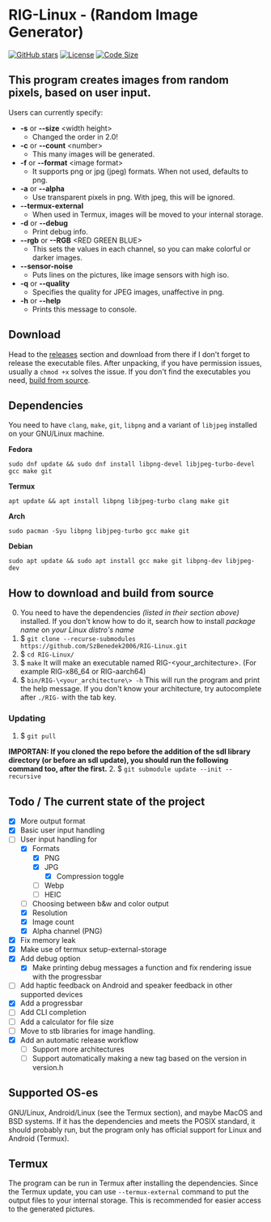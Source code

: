 # RIG-Linux - (Random Image Generator)
[![GitHub stars](https://img.shields.io/github/stars/SzBenedek2006/RIG-Linux.svg)](https://github.com/SzBenedek2006/RIG-Linux/stargazers)
 [![License](https://img.shields.io/github/license/SzBenedek2006/RIG-Linux.svg)](https://github.com/SzBenedek2006/RIG-Linux/blob/main/GPL-3.0) [![Code Size](https://img.shields.io/github/languages/code-size/SzBenedek2006/RIG-Linux.svg)](https://github.com/SzBenedek2006/RIG-Linux)


## This program creates images from random pixels, based on user input.
Users can currently specify:

- **-s** or **--size** \<width height\>
	- Changed the order in 2.0!
- **-c** or **--count** \<number\>
	- This many images will be generated.
- **-f** or **--format** \<image format\>
	- It supports png or jpg (jpeg) formats. When not used, defaults to png.
- **-a** or **--alpha**
    - Use transparent pixels in png. With jpeg, this will be ignored.
- **--termux-external**
	- When used in Termux, images will be moved to your internal storage.
- **-d** or **--debug**
	- Print debug info.
- **--rgb** or **--RGB** \<RED GREEN BLUE\>
	- This sets the values in each channel, so you can make colorful or darker images.
- **--sensor-noise**
	- Puts lines on the pictures, like image sensors with high iso.
- **-q** or **--quality**
  - Specifies the quality for JPEG images, unaffective in png.
- **-h** or **--help**
	- Prints this message to console.

## Download
Head to the [releases](https://github.com/SzBenedek2006/RIG-Linux/releases) section and download from there if I don't forget to release the executable files. After unpacking, if you have permission issues, usually a `chmod +x` solves the issue. If you don't find the executables you need, [build from source](https://github.com/SzBenedek2006/RIG-Linux?tab=readme-ov-file#how-to-download-and-build-from-source).


## Dependencies
You need to have `clang`, `make`, `git`, `libpng` and a variant of `libjpeg` installed on your GNU/Linux machine.

**Fedora**
```Fedora
sudo dnf update && sudo dnf install libpng-devel libjpeg-turbo-devel gcc make git
```

**Termux**
```Termux
apt update && apt install libpng libjpeg-turbo clang make git
```

**Arch**
```Arch
sudo pacman -Syu libpng libjpeg-turbo gcc make git
```

**Debian**
```Debian
sudo apt update && sudo apt install gcc make git libpng-dev libjpeg-dev
```


## How to download and build from source
0. You need to have the dependencies _(listed in their section above)_ installed. If you don't know how to do it, search how to install _*package name*_ on _*your Linux distro's name*_
1. $ `git clone --recurse-submodules https://github.com/SzBenedek2006/RIG-Linux.git`
2. $ `cd RIG-Linux/`
3. $ `make` It will make an executable named RIG-\<your\_architecture\>. (For example RIG-x86_64 or RIG-aarch64)
4. $ `bin/RIG-\<your_architecture\> -h` This will run the program and print the help message. If you don't know your architecture, try autocomplete after `./RIG-` with the tab key.

### Updating
1. $ `git pull`

**IMPORTAN: If you cloned the repo before the addition of the sdl library directory (or before an sdl update), you should run the following command too, after the first.**
2. $ `git submodule update --init --recursive`


## Todo / The current state of the project
- [x] More output format
- [x] Basic user input handling
- [ ] User input handling for
  - [x] Formats
    - [x] PNG
    - [x] JPG
      - [x] Compression toggle
    - [ ] Webp
    - [ ] HEIC
  - [ ] Choosing between b&w and color output
  - [x] Resolution
  - [x] Image count
  - [x] Alpha channel (PNG)
- [x] Fix memory leak
- [x] Make use of termux setup-external-storage
- [x] Add debug option
  - [x] Make printing debug messages a function and fix rendering issue with the progressbar
- [ ] Add haptic feedback on Android and speaker feedback in other supported devices
- [x] Add a progressbar
- [ ] Add CLI completion
- [ ] Add a calculator for file size
- [ ] Move to stb libraries for image handling.
- [x] Add an automatic release workflow
  - [ ] Support more architectures
  - [ ] Support automatically making a new tag based on the version in version.h

## Supported OS-es
GNU/Linux, Android/Linux (see the Termux section), and maybe MacOS and BSD systems.
If it has the dependencies and meets the POSIX standard, it should probably run, but the program only has official support for Linux and Android (Termux).

## Termux
The program can be run in Termux after installing the dependencies.
Since the Termux update, you can use  `--termux-external` command to put the output files to your internal storage.
This is recommended for easier access to the generated pictures.

